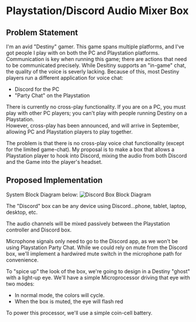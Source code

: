 # Playstation/Discord Audio Mixer Box

## Problem Statement
I'm an avid "Destiny" gamer.  This game spans multiple platforms, and I've got people I play with on both the PC and Playstation platforms.
Communication is key when running this game; there are actions that need to be communicated precisely.  While Desitiny supports an "in-game" chat, 
the quality of the voice is severly lacking.  Because of this, most Destiny players run a different application for voice chat:
* Discord for the PC
* "Party Chat" on the Playstation

There is currently no cross-play functionality.  If you are on a PC, you must play with other PC players; you can't play with people running Destiny on a Playstation.  
However, cross-play has been announced, and will arrive in September, allowing PC and Playstation players to play together.

The problem is that there is no cross-play voice chat functionality (except for the limited game-chat).  My proposal is to make a box that allows a Playstation player to 
hook into Discord, mixing the audio from both Discord and the Game into the player's headset.

## Proposed Implementation
System Block Diagram below:
![Discord Box Block Diagram](https://user-images.githubusercontent.com/43499190/122586510-0239c680-d01a-11eb-942d-d9af317a9647.jpg)

The "Discord" box can be any device using Discord...phone, tablet, laptop, desktop, etc.

The audio channels will be mixed passively between the Playstation controller and Discord box.

Microphone signals only need to go to the Discord app, as we won't be using Playstation Party Chat.  While we could rely on mute from the Discord box, we'll implement a hardwired mute switch in the microphone path for convenience.

To "spice up" the look of the box, we're going to design in a Destiny "ghost" with a light-up eye.  We'll have a simple Microprocessor driving that eye with two modes:
* In normal mode, the colors will cycle.
* When the box is muted, the eye will flash red

To power this processor, we'll use a simple coin-cell battery.
